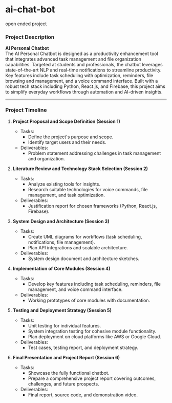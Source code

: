 # ai-chat-bot
open ended project 
### Project Description

**AI Personal Chatbot**  
The AI Personal Chatbot is designed as a productivity enhancement tool that integrates advanced task management and file organization capabilities. Targeted at students and professionals, the chatbot leverages state-of-the-art NLP and real-time notifications to streamline productivity. Key features include task scheduling with optimization, reminders, file browsing and management, and a voice command interface. Built with a robust tech stack including Python, React.js, and Firebase, this project aims to simplify everyday workflows through automation and AI-driven insights.

---

### Project Timeline

1. **Project Proposal and Scope Definition (Session 1)**  
   - Tasks:  
     - Define the project's purpose and scope.  
     - Identify target users and their needs.  
   - Deliverables:  
     - Problem statement addressing challenges in task management and organization.

2. **Literature Review and Technology Stack Selection (Session 2)**  
   - Tasks:  
     - Analyze existing tools for insights.  
     - Research suitable technologies for voice commands, file management, and task optimization.  
   - Deliverables:  
     - Justification report for chosen frameworks (Python, React.js, Firebase).

3. **System Design and Architecture (Session 3)**  
   - Tasks:  
     - Create UML diagrams for workflows (task scheduling, notifications, file management).  
     - Plan API integrations and scalable architecture.  
   - Deliverables:  
     - System design document and architecture sketches.

4. **Implementation of Core Modules (Session 4)**  
   - Tasks:  
     - Develop key features including task scheduling, reminders, file management, and voice command interface.  
   - Deliverables:  
     - Working prototypes of core modules with documentation.

5. **Testing and Deployment Strategy (Session 5)**  
   - Tasks:  
     - Unit testing for individual features.  
     - System integration testing for cohesive module functionality.  
     - Plan deployment on cloud platforms like AWS or Google Cloud.  
   - Deliverables:  
     - Test cases, testing report, and deployment strategy.

6. **Final Presentation and Project Report (Session 6)**  
   - Tasks:  
     - Showcase the fully functional chatbot.  
     - Prepare a comprehensive project report covering outcomes, challenges, and future prospects.  
   - Deliverables:  
     - Final report, source code, and demonstration video.  


